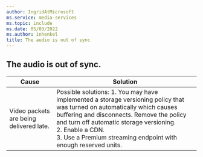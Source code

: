 ```yaml
---
author: IngridAtMicrosoft
ms.service: media-services
ms.topic: include
ms.date: 05/03/2022
ms.author: inhenkel
title: The audio is out of sync
---
```


<!-- 2106210040004186 -->

## The audio is out of sync.

| Cause | Solution |
| ----- | -------- |
| Video packets are being delivered late. | Possible solutions: 1. You may have implemented a storage versioning policy that was turned on automatically which causes buffering and disconnects. Remove the policy and turn off automatic storage versioning. <br/> 2. Enable a CDN. <br/> 3. Use a Premium streaming endpoint with enough reserved units.  |